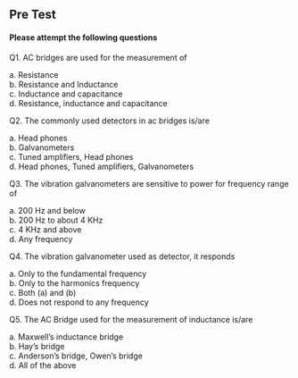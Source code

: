 ##  Pre Test 
#### Please attempt the following questions

Q1. AC bridges are used for the measurement of<br>  
  
a.   Resistance<br> 
b.   Resistance and Inductance  
c.   Inductance and capacitance  
d.   Resistance, inductance and capacitance <br> 
     
Q2. The commonly used detectors in ac bridges is/are<br>
 
a.   Head phones  
b.   Galvanometers  
c.   Tuned amplifiers, Head phones  
d.   Head phones, Tuned amplifiers, Galvanometers <br> 
     
Q3. The vibration galvanometers are sensitive to power for frequency range of<br>
 
a.   200 Hz and below  
b.   200 Hz to about 4 KHz  
c.   4 KHz and above  
d.   Any frequency  <br>
     
Q4. The vibration galvanometer used as detector, it responds<br>

a.   Only to the fundamental frequency  
b.   Only to the harmonics frequency  
c.   Both (a) and (b)  
d.   Does not respond to any frequency<br> 
    
Q5. The AC Bridge used for the measurement of inductance is/are<br>
  
a.   Maxwell’s inductance bridge  
b.   Hay’s bridge  
c.   Anderson’s bridge, Owen’s bridge  
d.   All of the above  
